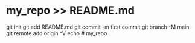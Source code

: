 # my_repo >> README.md
git init
git add README.md
git commit -m first commit
git branch -M main
git remote add origin ^V
echo # my_repo

